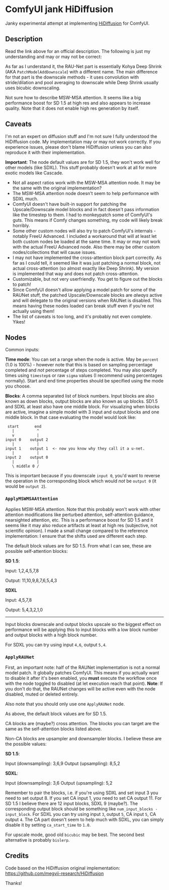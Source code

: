 # ComfyUI jank HiDiffusion

Janky experimental attempt at implementing [HiDiffusion](https://github.com/megvii-research/HiDiffusion) for ComfyUI.

## Description

Read the link above for an official description. The following is just my understanding and may or may not be
correct:

As far as I understand it, the RAU-Net part is essentially Kohya Deep Shrink (AKA `PatchModelAddDownscale`) with a
different name. The main difference for that part is the downscale methods - it uses convolution with stride/dilation
and pool averaging to downscale while Deep Shrink usually uses bicubic downscaling.

Not sure how to describe MSW-MSA attention. It seems like a big performance boost for SD 1.5 at high res and also
appears to increase quality. Note that it does not enable high res generation by itself.

## Caveats

I'm not an expert on diffusion stuff and I'm not sure I fully understood the HiDiffusion code. My implementation
may or may not work correctly. If you experience issues, please don't blame HiDiffusion unless you can also reproduce
it with their implementation.

**Important**: The node default values are for SD 1.5, they won't work well for other models (like SDXL). This
stuff probably doesn't work at all for more exotic models like Cascade.

* Not all aspect ratios work with the MSW-MSA attention node. It may be the same with the original implementation?
* The MSW-MSA attention node doesn't seem to help performance with SDXL much.
* ComfyUI doesn't have built-in support for patching the Upscale/Downscale model blocks and in fact doesn't pass
  information like the timestep to them. I had to monkeypatch some of ComfyUI's guts. This means if Comfy changes
  something, my code will likely break horribly.
* Some other custom nodes will also try to patch ComfyUI's internals - notably FreeU Advanced. I included a workaround
  that will at least let both custom nodes be loaded at the same time. It may or may not work with the actual FreeU
  Advanced node. Also there may be other custom nodes/collections that will cause issues.
* I may not have implemented the cross-attention block part correctly. As far as I could tell, it seemed like it
  was just patching a normal block, not actual cross-attention (so almost exactly like Deep Shrink). My version
  is implemented that way and does not patch cross-attention.
* Customizable, but not very userfriendly. You get to figure out the blocks to patch!
* Since ComfyUI doesn't allow applying a model patch for some of the RAUNet stuff, the patched Upscale/Downscale blocks
  are _always_ active and will delegate to the original versions when RAUNet is disabled. This means having these nodes
  loaded can break stuff even if you're not actually using them!
* The list of caveats is too long, and it's probably not even complete. Yikes!

## Nodes

Common inputs:

**Time mode**: You can set a range when the node is active. May be `percent` (1.0 is 100%) - however note that
this is based on sampling percentage completed and _not_ percentage of steps completed. You may also specify
times using `timestep`s or raw `sigma` values (I recommend using percentages normally). Start and end time
properties should be specified using the mode you choose.

**Blocks**: A comma separated list of block numbers. Input blocks are also known as down blocks, output blocks
are also known as up blocks. SD1.5 and SDXL at least also have one middle block. For visualizing when blocks
are active, imagine a simple model with 3 input and output blocks and one middle block. In that case evaluating
the model would look like:

```plaintext
 start       end
   |          ^
   v          |
input 0    output 2
   |          |
input 1    output 1  <- now you know why they call it a u-net.
   |          |
input 2    output 0
   |          |
   \ middle 0 /
```

This is important because if you downscale `input 0`, you'd want to reverse the operation in the corresponding
block which would _not_ be `output 0` (it would be `output 2`).


### `ApplyMSWMSAAttention`

Applies MSW-MSA attention. Note that this probably won't work with other attention modifications like
perturbed attention, self-attention guidance, nearsighted attention, etc. This is a performance boost for
SD 1.5 and it seems like it may also reduce artifacts at least at high res (subjective, not scientific
opinion). I made a small change compared to the reference implementation: I ensure that the shifts used
are different each step.

The default block values are for SD 1.5. From what I can see, these are possible self-attention blocks:

**SD 1.5**:

Input: 1,2,4,5,7,8

Output: 11,10,9,8,7,6,5,4,3

**SDXL**

Input: 4,5,7,8

Output: 5,4,3,2,1,0

***

Input blocks downscale and output blocks upscale so the biggest effect on performance will be applying this
to input blocks with a low block number and output blocks with a high block number.

For SDXL you can try using input `4,6`, output `5,4`.

### `ApplyRAUNet`

First, an important note: half of the RAUNet implementation is not a normal model patch. It globally patches
ComfyUI. This means if you actually want to disable it after it's been enabled, you **must** execute the
workflow once with the node toggled to disabled (at let execution reach that point). **Note**: If you don't
do that, the RAUNet changes will be active even with the node disabled, muted or deleted entirely.

Also note that you should only use one `ApplyRAUNet` node.

As above, the default block values are for SD 1.5.

CA blocks are (maybe?) cross attention. The blocks you can target are the same as the self-attention blocks
listed above.

Non-CA blocks are upsampler and downsampler blocks. I believe these are the possible values:

**SD 1.5**:

Input (downsampling): 3,6,9
Output (upsampling): 8,5,2

**SDXL**:

Input (downsampling): 3,6
Output (upsampling): 5,2

Remember to pair the blocks, i.e. if you're using SDXL and set input 3 you need to set output 8. If you set
CA input 1, you need to set CA output 11. For SD 1.5 I believe there are 12 input blocks, SDXL 9 (maybe?).
The corresponding output block should be something like `num_input_blocks - input_block`. For SDXL you can try
using input `3`, output `5`, CA input `5`, CA output `4`. The CA part doesn't seem to help much with SDXL,
you can simply disable it by setting `ca_start_time` to `1.0`.

For upscale mode, good old `bicubic` may be best. The second best alternative is probably `bislerp`.

## Credits

Code based on the HiDiffusion original implementation: https://github.com/megvii-research/HiDiffusion

Thanks!
